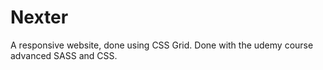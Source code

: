 # Nexter
A responsive website, done using CSS Grid. Done with the udemy course advanced SASS and CSS.
